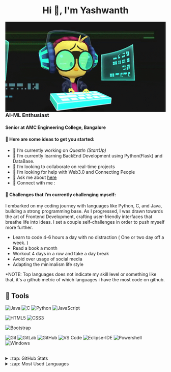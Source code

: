 <h1 align="center">Hi 👋, I'm Yashwanth</h1>
<img align="right" alt="GIF" width="680px" src="https://github.com/cybergeekgyan/cybergeekgyan/blob/main/img/0a10af70-6cbf-46df-9071-0ff586a3b1d6.gif"/>
<h3 align="left">AI-ML Enthusiast</h3>
<h4 align="left">Senior at AMC Engineering College, Bangalore</h4>

	


#### 🤔 Here are some ideas to get you started:

- 🔭 I’m currently working on *QuestIn (StartUp)*
- 🌱 I’m currently learning BackEnd Development using Python(Flask) and DataBase.
- 👯 I’m looking to collaborate on real-time projects
- 🤔 I’m looking for help with Web3.0 and Connecting People
- 💬 Ask me about [here](https://twitter.com/QuestIn_)
- 🔗 Connect with me :
		


#### 🌱 Challenges that I’m currently challenging myself:
I embarked on my coding journey with languages like Python, C, and Java, building a strong programming base. As I progressed, I was drawn towards the art of Frontend Development, crafting user-friendly interfaces that breathe life into ideas. I set a couple self-challenges in order to push myself more further. 

* Learn to code 4-6 hours a day with no distraction ( One or two day off a week. ) 
* Read a book a month
* Workout 4 days in a row and take a day break 
* Avoid over usage of social media
* Adapting the minimalism life style



*NOTE: Top languages does not indicate my skill level or something like that, it's a github metric of which languages i have the most code on github.




## 🔧 Tools

![Java](http://img.shields.io/badge/-Java-5B4638?style=flat-square&logo=java&logoColor=ffffff)
![C](http://img.shields.io/badge/-C-A8B9CC?style=flat-square&logo=c&logoColor=ffffff)
![Python](http://img.shields.io/badge/-Python-3776AB?style=flat-square&logo=python&logoColor=ffffff)
![JavaScript](https://img.shields.io/badge/-JavaScript-%23F7DF1C?style=flat-square&logo=javascript&logoColor=000000&labelColor=%23F7DF1C&color=%23FFCE5A)

![HTML5](https://img.shields.io/badge/-HTML5-%23E44D27?style=flat-square&logo=html5&logoColor=ffffff)
![CSS3](https://img.shields.io/badge/-CSS3-%231572B6?style=flat-square&logo=css3)

![Bootstrap](https://img.shields.io/badge/-Bootstrap-563D7C?style=flat-square&logo=Bootstrap)

![Git](https://img.shields.io/badge/-Git-%23F05032?style=flat-square&logo=git&logoColor=%23ffffff)
![GitLab](https://img.shields.io/badge/-GitLab-FCA121?style=flat-square&logo=gitlab)
![GitHub](https://img.shields.io/badge/-GitHub-181717?style=flat-square&logo=github)
![VS Code](http://img.shields.io/badge/-VS%20Code-007ACC?style=flat-square&logo=visual-studio-code&logoColor=ffffff)
![Eclipse-IDE](http://img.shields.io/badge/-Eclipse-2C2255?style=flat-square&logo=eclipse&logoColor=ffffff)
![Powershell](http://img.shields.io/badge/-Powershell-5391FE?style=flat-square&logo=powershell&logoColor=ffffff)
![Windows](http://img.shields.io/badge/-Windows-0078D6?style=flat-square&logo=windows&logoColor=ffffff)

<br/>

<details>
  <summary>:zap: GitHub Stats</summary>

  

</details>

<details>
  <summary>:zap: Most Used Languages</summary>



</details>

	
	



